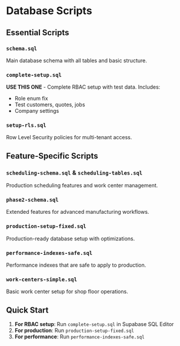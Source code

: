 # Database Scripts

## Essential Scripts

### `schema.sql`
Main database schema with all tables and basic structure.

### `complete-setup.sql` 
**USE THIS ONE** - Complete RBAC setup with test data. Includes:
- Role enum fix
- Test customers, quotes, jobs
- Company settings

### `setup-rls.sql`
Row Level Security policies for multi-tenant access.

## Feature-Specific Scripts

### `scheduling-schema.sql` & `scheduling-tables.sql`
Production scheduling features and work center management.

### `phase2-schema.sql`
Extended features for advanced manufacturing workflows.

### `production-setup-fixed.sql`
Production-ready database setup with optimizations.

### `performance-indexes-safe.sql`
Performance indexes that are safe to apply to production.

### `work-centers-simple.sql`
Basic work center setup for shop floor operations.

## Quick Start

1. **For RBAC setup**: Run `complete-setup.sql` in Supabase SQL Editor
2. **For production**: Run `production-setup-fixed.sql` 
3. **For performance**: Run `performance-indexes-safe.sql`
